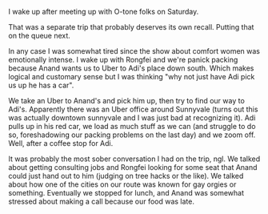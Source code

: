 I wake up after meeting up with O-tone folks on Saturday.

That was a separate trip that probably deserves its own recall. Putting that on the queue next.

In any case I was somewhat tired since the show about comfort women was emotionally intense. I wake up with Rongfei and we're panick packing because Anand wants us to Uber to Adi's place down south. Which makes logical and customary sense but I was thinking "why not just have Adi pick us up he has a car".

We take an Uber to Anand's and pick him up, then try to find our way to Adi's. Apparently there was an Uber office around Sunnyvale (turns out this was actually downtown sunnyvale and I was just bad at recognizing it). Adi pulls up in his red car, we load as much stuff as we can (and struggle to do so, foreshadowing our packing problems on the last day) and we zoom off. Well, after a coffee stop for Adi.

It was probably the most sober conversation I had on the trip, ngl. We talked about getting consulting jobs and Rongfei looking for some seat that Anand could just hand out to him (judging on tree hacks or the like). We talked about how one of the cities on our route was known for gay orgies or something. Eventually we stopped for lunch, and Anand was somewhat stressed about making a call because our food was late.